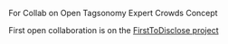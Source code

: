 For Collab on Open Tagsonomy Expert Crowds Concept

First open collaboration is on the [FirstToDisclose project](http://www.FirstToDisclose.net)
